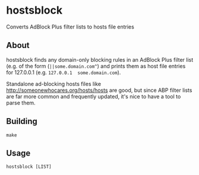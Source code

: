 hostsblock
==========

Converts AdBlock Plus filter lists to hosts file entries

About
-----

hostsblock finds any domain-only blocking rules in an AdBlock Plus filter list
(e.g. of the form (`||some.domain.com^`) and prints them as host file entries
for 127.0.0.1 (e.g. `127.0.0.1	some.domain.com`).

Standalone ad-blocking hosts files like http://someonewhocares.org/hosts/hosts
are good, but since ABP filter lists are far more common and frequently updated,
it's nice to have a tool to parse them.

Building
--------

    make

Usage
-----

    hostsblock [LIST]
